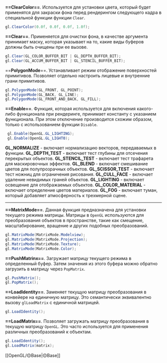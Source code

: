 **==ClearColor==**. Используется для установки цвета, который будет применятся для закраски фона перед рендерингом следующего кадра в специальной функции функции `Clear`.

```c#
gl.ClearColor(0.0f, 0.0f, 0.0f, 1.0f);
```

**==Clear==**. Применяется для очистки фона, в качестве аргумента принимает маску, которая указывает на то, какие виды буферов должны быть очищены при ее вызове.

```c#
gl.Clear(GL_COLOR_BUFFER_BIT | GL_DEPTH_BUFFER_BIT);
gl.Clear(GL_ACCUM_BUFFER_BIT | GL_STENCIL_BUFFER_BIT);
```

==**PolygonMode**==. Устанавливает режим отображение поверхностей примитивов. Позволяет отдельно настроить лицевые и внутренние грани примитивов.

```c#
gl.PolygonMode(GL_FRONT, GL_POINT);
gl.PolygonMode(GL_BACK, GL_LINE);
gl.PolygonMode(GL_FRONT_AND_BACK, GL_FILL);
```


**==Enable==**. Функция, которая используется для включения какого-либо функционала при рендеринге, принимает константу с указанием функционала. При этом отключение  производится схожим образом, только с использованием функции `Disable`.

```c#
 gl.Enable(OpenGL.GL_LIGHTING);   
 gl.Enable(OpenGL.GL_LIGHT0);
```

**GL_NORMALIZE** - включает нормализацию векторов, передаваемых в функции.
**GL_DEPTH_TEST** - включает тест глубины для отсечения перекрытых объектов.
**GL_STENCIL_TEST** - включает тест трафарета для маскировочных эффектов.
**GL_BLEND** - включает смешивание цветов для полупрозрачных объектов.
**GL_SCISSOR_TEST** - включает тест ножниц для ограничения рисования.
**GL_CULL_FACE** - включает удаление невидимых граней объектов.
**GL_LIGHTING** - включает освещение для отображаемых объектов.
**GL_COLOR_MATERIAL** - включает определение цветов материалов.
**GL_FOG** - включает туман, который добавляет атмосферность к трехмерной сцене.

---

**==MatrixMode==**. Данная функция предназначена для установки текущего режима матрицы. Матрицы в `OpenGL` используются для преобразования объектов в пространстве, такие как смещение, масштабирование, вращение и других подобных преобразований.

```c#
gl.MatrixMode(MatrixMode.Modelview);
gl.MatrixMode(MatrixMode.Projection);
gl.MatrixMode(MatrixMode.Texture);
gl.MatrixMode(MatrixMode.Color);
```

**==PushMatrinx==**. Загружает матрицу текущего режима в определенный буфер. Затем значения из этого буфера можно обратно загрузить в матрицу через `PopMatrix`.

```c#
gl.PushMatrix();
gl.PopMatrix();
```

**==LoadIdentity==**. Заменяет текущую матрицу преобразования в конвейере на единичную матрицу. Это семантически эквивалентно вызову `glLoadMatrix` с единичной матрицей.

```c#
gl.LoadIdentity();
```

**==LoadMatrix==**. Позволяет загружать матрицу преобразования в текущую матрицу `OpenGL`. Это часто используется для применения различных преобразований к объектам.

```c#
gl.LoadIdentity();
gl.LoadMatrix(matrix);
```

[[OpenGL/🟡Base|🟡Base]]